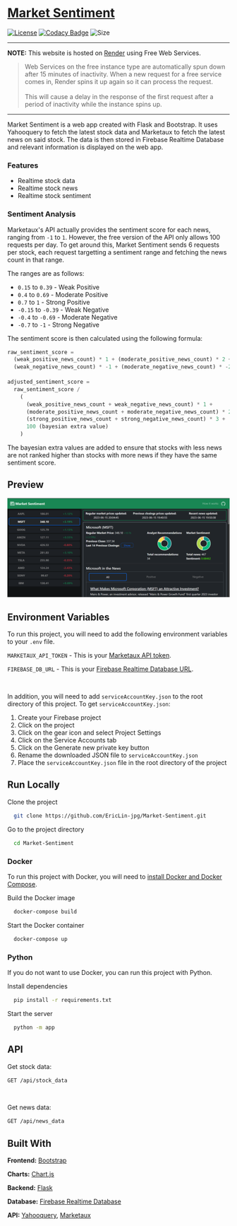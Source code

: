 # [Market Sentiment](https://market-sentiment.onrender.com)
[![License](https://img.shields.io/github/license/EricLin-jpg/Market-Sentiment)](https://choosealicense.com/licenses/mit/)
[![Codacy Badge](https://app.codacy.com/project/badge/Grade/ecf45dc86e354ea7a575359d9c4fab51)](https://app.codacy.com/gh/Eric-exe/Market-Sentiment/dashboard?utm_source=gh&utm_medium=referral&utm_content=&utm_campaign=Badge_grade)
![Size](https://img.shields.io/github/repo-size/EricLin-jpg/Market-Sentiment)

---

**NOTE:**
This website is hosted on [Render](https://render.com/docs/free) using Free Web Services.
>Web Services on the free instance type are automatically spun down after 15 minutes of inactivity. When a new request for a free service comes in, Render spins it up again so it can process the request. <br><br>This will cause a delay in the response of the first request after a period of inactivity while the instance spins up.

---

Market Sentiment is a web app created with Flask and Bootstrap. It uses Yahooquery to fetch the latest stock data and Marketaux to fetch the latest news on said stock. The data is then stored in Firebase Realtime Database and relevant information is displayed on the web app. 

### Features
-  Realtime stock data
-  Realtime stock news
-  Realtime stock sentiment

### Sentiment Analysis
Marketaux's API actually provides the sentiment score for each news, ranging from `-1` to `1`. However, the free version of the API only allows 100 requests per day. To get around this, Market Sentiment sends 6 requests per stock, each request targetting a sentiment range and fetching the news count in that range.

The ranges are as follows:
-  `0.15` to `0.39` - Weak Positive
-  `0.4` to `0.69` - Moderate Positive
-  `0.7` to `1` - Strong Positive
-  `-0.15` to `-0.39` - Weak Negative
-  `-0.4` to `-0.69` - Moderate Negative
-  `-0.7` to `-1` - Strong Negative

The sentiment score is then calculated using the following formula:
```python
raw_sentiment_score = 
  (weak_positive_news_count) * 1 + (moderate_positive_news_count) * 2 + (strong_positive_news_count) * 3 + 
  (weak_negative_news_count) * -1 + (moderate_negative_news_count) * -2 + (strong_negative_news_count) * -3

adjusted_sentiment_score =
  raw_sentiment_score /
    ( 
      (weak_positive_news_count + weak_negative_news_count) * 1 + 
      (moderate_positive_news_count + moderate_negative_news_count) * 2 +
      (strong_positive_news_count + strong_negative_news_count) * 3 +
      100 (bayesian extra value)
    )
```
The bayesian extra values are added to ensure that stocks with less news are not ranked higher than stocks with more news if they have the same sentiment score. 

## Preview
![Preview](preview.png)


## Environment Variables

To run this project, you will need to add the following environment variables to your `.env` file.

`MARKETAUX_API_TOKEN` - This is your [Marketaux API token](https://www.marketaux.com/).

`FIREBASE_DB_URL` - This is your [Firebase Realtime Database URL](https://firebase.google.com/docs/database).

<br>

In addition, you will need to add `serviceAccountKey.json` to the root directory of this project.
To get `serviceAccountKey.json`:
1.  Create your Firebase project
3.  Click on the project
4.  Click on the gear icon and select Project Settings
5.  Click on the Service Accounts tab
6.  Click on the Generate new private key button
7.  Rename the downloaded JSON file to `serviceAccountKey.json`
8.  Place the `serviceAccountKey.json` file in the root directory of the project


## Run Locally

Clone the project

```bash
  git clone https://github.com/EricLin-jpg/Market-Sentiment.git
```

Go to the project directory

```bash
  cd Market-Sentiment
```

### Docker
To run this project with Docker, you will need to [install Docker and Docker Compose](https://docs.docker.com/get-docker/).

Build the Docker image

```bash
  docker-compose build
```

Start the Docker container

```bash
  docker-compose up
```

### Python
If you do not want to use Docker, you can run this project with Python.

Install dependencies

```bash
  pip install -r requirements.txt
```

Start the server

```bash
  python -m app
```

## API
Get stock data: 
```bash
GET /api/stock_data
```

<br>

Get news data:
```bash
GET /api/news_data
```

## Built With

**Frontend:** [Bootstrap](https://getbootstrap.com/)

**Charts:** [Chart.js](https://www.chartjs.org/)

**Backend:** [Flask](https://flask.palletsprojects.com/)

**Database:** [Firebase Realtime Database](https://firebase.google.com/docs/database)

**API:** [Yahooquery](https://github.com/dpguthrie/yahooquery), [Marketaux](https://www.marketaux.com/)
